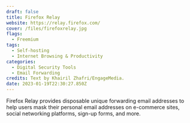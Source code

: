 ```yaml
---
draft: false
title: Firefox Relay
website: https://relay.firefox.com/
cover: /files/firefoxrelay.jpg
flags:
  - Freemium
tags:
  - Self-hosting
  - Internet Browsing & Productivity
categories:
  - Digital Security Tools
  - Email Forwarding
credits: Text by Khairil Zhafri/EngageMedia.
date: 2023-01-19T22:30:27.850Z
---
```

Firefox Relay provides disposable unique forwarding email addresses to help users mask their personal email addresses on e-commerce sites, social networking platforms, sign-up forms, and more.